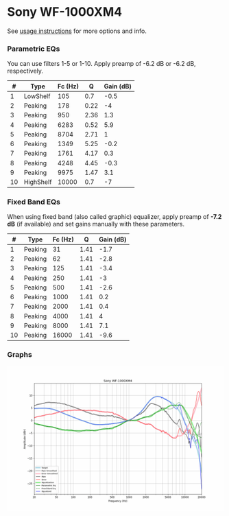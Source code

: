 # Sony WF-1000XM4
See [usage instructions](https://github.com/jaakkopasanen/AutoEq#usage) for more options and info.

### Parametric EQs
You can use filters 1-5 or 1-10. Apply preamp of -6.2 dB or -6.2 dB, respectively.

|   # | Type      |   Fc (Hz) |    Q |   Gain (dB) |
|-----|-----------|-----------|------|-------------|
|   1 | LowShelf  |       105 | 0.7  |        -0.5 |
|   2 | Peaking   |       178 | 0.22 |        -4   |
|   3 | Peaking   |       950 | 2.36 |         1.3 |
|   4 | Peaking   |      6283 | 0.52 |         5.9 |
|   5 | Peaking   |      8704 | 2.71 |         1   |
|   6 | Peaking   |      1349 | 5.25 |        -0.2 |
|   7 | Peaking   |      1761 | 4.17 |         0.3 |
|   8 | Peaking   |      4248 | 4.45 |        -0.3 |
|   9 | Peaking   |      9975 | 1.47 |         3.1 |
|  10 | HighShelf |     10000 | 0.7  |        -7   |

### Fixed Band EQs
When using fixed band (also called graphic) equalizer, apply preamp of **-7.2 dB** (if available) and set gains manually with these parameters.

|   # | Type    |   Fc (Hz) |    Q |   Gain (dB) |
|-----|---------|-----------|------|-------------|
|   1 | Peaking |        31 | 1.41 |        -1.7 |
|   2 | Peaking |        62 | 1.41 |        -2.8 |
|   3 | Peaking |       125 | 1.41 |        -3.4 |
|   4 | Peaking |       250 | 1.41 |        -3   |
|   5 | Peaking |       500 | 1.41 |        -2.6 |
|   6 | Peaking |      1000 | 1.41 |         0.2 |
|   7 | Peaking |      2000 | 1.41 |         0.4 |
|   8 | Peaking |      4000 | 1.41 |         4   |
|   9 | Peaking |      8000 | 1.41 |         7.1 |
|  10 | Peaking |     16000 | 1.41 |        -9.6 |

### Graphs
![](./Sony%20WF-1000XM4.png)
